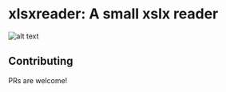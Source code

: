 # xlsxreader: A small xslx reader

![alt text](https://travis-ci.org/kaleidicassociates/xlsxreader.svg)

## Contributing
PRs are welcome!
